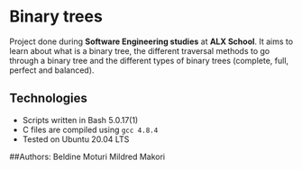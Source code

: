 # Binary trees

Project done during **Software Engineering studies** at **ALX School**. It aims to learn about what is a binary tree, the different traversal methods to go through a binary tree and the different types of binary trees (complete, full, perfect and balanced).

## Technologies
* Scripts written in Bash 5.0.17(1)
* C files are compiled using `gcc 4.8.4`
* Tested on Ubuntu 20.04 LTS

##Authors:
	Beldine Moturi
	Mildred Makori